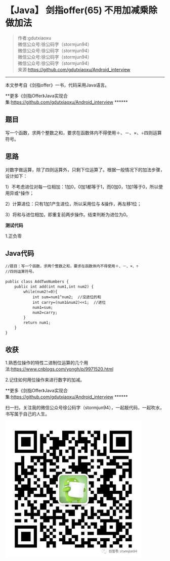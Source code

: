 # 【Java】 剑指offer(65) 不用加减乘除做加法  
  
> 作者:gdutxiaoxu<br/> 微信公众号:徐公码字（stormjun94）<br/>微信公众号:徐公码字（stormjun94）<br/>微信公众号:徐公码字（stormjun94）<br/>微信公众号:徐公码字（stormjun94）<br/>来源:https://github.com/gdutxiaoxu/Android_interview

****

本文参考自《剑指offer》一书，代码采用Java语言。

**更多《剑指Offer》Java实现合集:https://github.com/gdutxiaoxu/Android_interview ******

## 题目

写一个函数，求两个整数之和，要求在函数体内不得使用＋、－、×、÷四则运算符号。

## 思路

对数字做运算，除了四则运算外，只剩下位运算了。根据一般情况下的加法步骤，设计如下：

1）不考虑进位对每一位相加：1加0，0加1都等于1，而0加0，1加1等于0，所以使用异或^操作；

2）计算进位：只有1加1产生进位，所以采用位与 &操作，再左移1位；

3）将和与进位相加，即重复前两步操作。结束判断为进位为0。

**测试代码**

1.正负零

## **Java代码**

    
    
    //题目：写一个函数，求两个整数之和，要求在函数体内不得使用＋、－、×、÷
    //四则运算符号。
    
    public class AddTwoNumbers {
        public int add(int num1,int num2) {
            while(num2!=0){
                int sum=num1^num2;  //没进位的和
                int carry=(num1&num2)<<1;  //进位
                num1=sum;
                num2=carry;
            }
            return num1;
        }
    }
    

## **收获**

1.熟悉位操作的特性二进制位运算的几个用法:https://www.cnblogs.com/yongh/p/9971520.html

2.记住如何用位操作来进行数字的加减。

**更多《剑指Offer》Java实现合集:https://github.com/gdutxiaoxu/Android_interview ******

扫一扫，关注我的微信公众号徐公码字（stormjun94），一起敲代码，一起吹水，书写属于自己的人生。

![](https://raw.githubusercontent.com/gdutxiaoxu/blog_pic/master/offer/20200722234908.png)